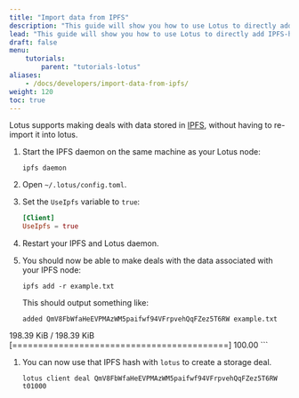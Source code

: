 ```yaml
---
title: "Import data from IPFS"
description: "This guide will show you how to use Lotus to directly add IPFS-hosted data to the Filecoin network."
lead: "This guide will show you how to use Lotus to directly add IPFS-hosted data to the Filecoin network."
draft: false
menu:
    tutorials:
        parent: "tutorials-lotus"
aliases:
    - /docs/developers/import-data-from-ipfs/
weight: 120
toc: true
---
```


Lotus supports making deals with data stored in [IPFS](https://ipfs.io), without having to re-import it into lotus. 

1. Start the IPFS daemon on the same machine as your Lotus node:

    ```shell
    ipfs daemon
    ```

1. Open `~/.lotus/config.toml`.
1. Set the `UseIpfs` variable to `true`:

    ```toml
    [Client]
    UseIpfs = true
    ```

1. Restart your IPFS and Lotus daemon.
1. You should now be able to make deals with the data associated with your IPFS node:

    ```shell
    ipfs add -r example.txt
    ```

    This should output something like:

    ```shell
    added QmV8FbWfaHeEVPMAzWM5paifwf94VFrpvehQqFZez5T6RW example.txt
 198.39 KiB / 198.39 KiB [==========================================] 100.00
    ```

1. You can now use that IPFS hash with `lotus` to create a storage deal.

    ```shell
    lotus client deal QmV8FbWfaHeEVPMAzWM5paifwf94VFrpvehQqFZez5T6RW t01000 
```

